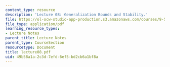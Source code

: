 ```yaml
---
content_type: resource
description: 'Lecture 08: Generalization Bounds and Stability.'
file: https://ol-ocw-studio-app-production.s3.amazonaws.com/courses/9-520-statistical-learning-theory-and-applications-spring-2003/49b58a1a2c3d7efd6ef5bd2cb6a1bf8a_lecture08.pdf
file_type: application/pdf
learning_resource_types:
- Lecture Notes
parent_title: Lecture Notes
parent_type: CourseSection
resourcetype: Document
title: lecture08.pdf
uid: 49b58a1a-2c3d-7efd-6ef5-bd2cb6a1bf8a
---
```

